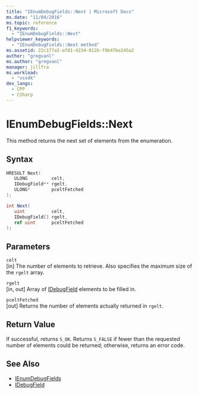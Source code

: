 ```yaml
---
title: "IEnumDebugFields::Next | Microsoft Docs"
ms.date: "11/04/2016"
ms.topic: reference
f1_keywords:
  - "IEnumDebugFields::Next"
helpviewer_keywords:
  - "IEnumDebugFields::Next method"
ms.assetid: 22c177a2-af81-4234-812b-f9b47be245a2
author: "gregvanl"
ms.author: "gregvanl"
manager: jillfra
ms.workload:
  - "vssdk"
dev_langs:
  - CPP
  - CSharp
---
```

# IEnumDebugFields::Next
This method returns the next set of elements from the enumeration.

## Syntax

```cpp
HRESULT Next(
   ULONG         celt,
   IDebugField** rgelt,
   ULONG*        pceltFetched
);
```

```csharp
int Next(
   uint          celt,
   IDebugField[] rgelt,
   ref uint      pceltFetched
);
```

## Parameters
`celt`\
[in] The number of elements to retrieve. Also specifies the maximum size of the `rgelt` array.

`rgelt`\
[in, out] Array of [IDebugField](../../../extensibility/debugger/reference/idebugfield.md) elements to be filled in.

`pceltFetched`\
[out] Returns the number of elements actually returned in `rgelt`.

## Return Value
 If successful, returns `S_OK`. Returns `S_FALSE` if fewer than the requested number of elements could be returned; otherwise, returns an error code.

## See Also
- [IEnumDebugFields](../../../extensibility/debugger/reference/ienumdebugfields.md)
- [IDebugField](../../../extensibility/debugger/reference/idebugfield.md)